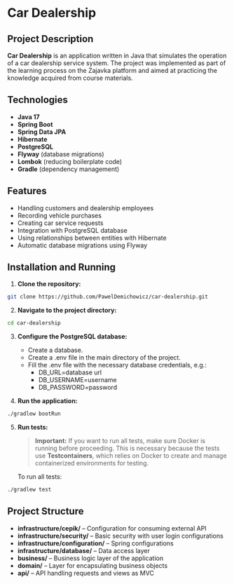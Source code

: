 # Car Dealership

## Project Description

**Car Dealership** is an application written in Java that simulates the operation of a car dealership service system. The project was implemented as part of the learning process on the Zajavka platform and aimed at practicing the knowledge acquired from course materials.

## Technologies
- **Java 17**
- **Spring Boot**
- **Spring Data JPA**
- **Hibernate**
- **PostgreSQL**
- **Flyway** (database migrations)
- **Lombok** (reducing boilerplate code)
- **Gradle** (dependency management)

## Features
- Handling customers and dealership employees
- Recording vehicle purchases
- Creating car service requests
- Integration with PostgreSQL database
- Using relationships between entities with Hibernate
- Automatic database migrations using Flyway

## Installation and Running
1. **Clone the repository:**

```bash
git clone https://github.com/PawelDemichowicz/car-dealership.git
```

2. **Navigate to the project directory:**

```bash
cd car-dealership
```

3. **Configure the PostgreSQL database:**
    - Create a database.
    - Create a .env file in the main directory of the project.
    - Fill the .env file with the necessary database credentials, e.g.:
      - DB_URL=database url
      - DB_USERNAME=username
      - DB_PASSWORD=password


4. **Run the application:**

```bash
./gradlew bootRun
```

5. **Run tests:**

   > **Important:** If you want to run all tests, make sure Docker is running before proceeding. This is necessary because the tests use **Testcontainers**, which relies on Docker to create and manage containerized environments for testing.
   
   
   To run all tests:

```bash
./gradlew test
```

## Project Structure
- **infrastructure/cepik/** – Configuration for consuming external API
- **infrastructure/security/** – Basic security with user login configurations
- **infrastructure/configuration/** – Spring configurations
- **infrastructure/database/** – Data access layer
- **business/** – Business logic layer of the application
- **domain/** – Layer for encapsulating business objects
- **api/** – API handling requests and views as MVC